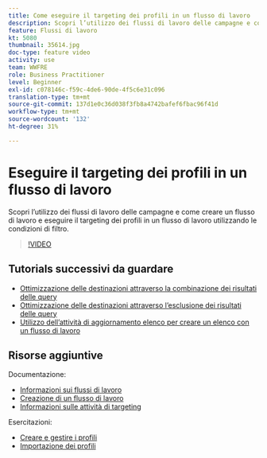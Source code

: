 ```yaml
---
title: Come eseguire il targeting dei profili in un flusso di lavoro
description: Scopri l’utilizzo dei flussi di lavoro delle campagne e come creare un flusso di lavoro e eseguire il targeting dei profili in un flusso di lavoro utilizzando le condizioni di filtro.
feature: Flussi di lavoro
kt: 5080
thumbnail: 35614.jpg
doc-type: feature video
activity: use
team: WWFRE
role: Business Practitioner
level: Beginner
exl-id: c078146c-f59c-4de6-90de-4f5c6e31c096
translation-type: tm+mt
source-git-commit: 137d1e0c36d038f3fb8a4742bafef6fbac96f41d
workflow-type: tm+mt
source-wordcount: '132'
ht-degree: 31%

---
```


# Eseguire il targeting dei profili in un flusso di lavoro

Scopri l’utilizzo dei flussi di lavoro delle campagne e come creare un flusso di lavoro e eseguire il targeting dei profili in un flusso di lavoro utilizzando le condizioni di filtro.

>[!VIDEO](https://video.tv.adobe.com/v/35614?quality=12)

## Tutorials successivi da guardare

* [Ottimizzazione delle destinazioni attraverso la combinazione dei risultati delle query](/help/automating-with-workflows/refining-targets-by-combining-query-results.md)
* [Ottimizzazione delle destinazioni attraverso l’esclusione dei risultati delle query](/help/automating-with-workflows/refining-targets-by-excluding-query-results.md)
* [Utilizzo dell’attività di aggiornamento elenco per creare un elenco con un flusso di lavoro](/help/automating-with-workflows/using-the-update-list-activity.md)

## Risorse aggiuntive

Documentazione:

* [Informazioni sui flussi di lavoro](https://docs.adobe.com/content/help/en/campaign-classic/using/automating-with-workflows/introduction/about-workflows.html)
* [Creazione di un flusso di lavoro](https://docs.adobe.com/content/help/en/campaign-classic-learn/tutorials/getting-started/creating-a-workflow.html)
* [Informazioni sulle attività di targeting](https://docs.adobe.com/content/help/en/campaign-classic/using/automating-with-workflows/targeting-activities/about-targeting-activities.html)

Esercitazioni:

* [Creare e gestire i profili](/help/profile-management/create-and-manage-profiles.md)
* [Importazione dei profili](/help/data-management/importing-profiles.md)
